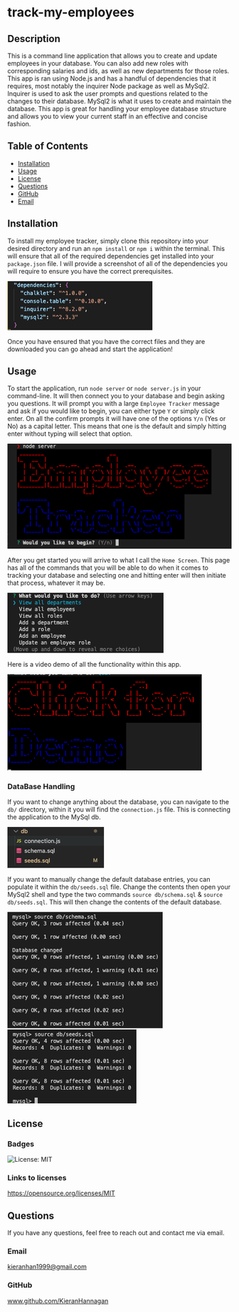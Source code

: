 # track-my-employees
          
  ## Description
  This is a command line application that allows you to create and update employees in your database. You can also add new roles with corresponding salaries and ids, as well as new departments for those roles. This app is ran using Node.js and has a handful of dependencies that it requires, most notably the inquirer Node package as well as MySql2. Inquirer is used to ask the user prompts and questions related to the changes to their database. MySql2 is what it uses to create and maintain the database. This app is great for handling your employee database structure and allows you to view your current staff in an effective and concise fashion.
  
  ## Table of Contents
  * [Installation](#installation)
  * [Usage](#usage)
  * [License](#license)
  * [Questions](#questions)
  * [GitHub](#github)
  * [Email](#email)
  
  ## Installation 
  To install my employee tracker, simply clone this repository into your desired directory and run an `npm install` or `npm i` within the terminal. This will ensure that all of the required dependencies get installed into your `package.json` file. I will provide a screenshot of all of the dependencies you will require to ensure you have the correct prerequisites. 

 ![p.json](./public//img/package_json.png)

 Once you have ensured that you have the correct files and they are downloaded you can go ahead and start the application!
  
  ## Usage 
  To start the application, run `node server` or `node server.js` in your command-line. It will then connect you to your database and begin asking you questions. It will prompt you with a large `Employee Tracker` message and ask if you would like to begin, you can either type `Y` or simply click enter. 
    On all the confirm prompts it will have one of the options `Y/n` (Yes or No) as a capital letter. This means that one is the default and simply hitting enter without typing will select that option.


 ![p.json](./public//img/employee_tracker.png)

  
  
After you get started you will arrive to what I call the `Home Screen`. This page has all of the commands that you will be able to do when it comes to tracking your database and selecting one and hitting enter will then initiate that process, whatever it may be.

 ![p.json](./public//img/home_screen.png)



Here is a video demo of all the functionality within this app.


 [![p.json](./public//img/demo.png)](https://drive.google.com/file/d/18L9qEpw8QdtyyTB2eEUCSDm9wVFJNR3D/view)


### DataBase Handling
If you want to change anything about the database, you can navigate to the `db/` directory, within it you will find the `connection.js` file. This is connecting the application to the MySql db. 

 ![p.json](./public//img/db.png)

If you want to manually change the default database entries, you can populate it within the `db/seeds.sql` file. Change the contents then open your MySql2 shell and type the two commands `source db/schema.sql` & `source db/seeds.sql`. This will then change the contents of the default database.

 ![p.json](./public//img/schema.png) 
 ![p.json](./public//img/seeds.png)


  ## License
  ### Badges
  ![License: MIT](https://img.shields.io/badge/License-MIT-yellow.svg)
  ### Links to licenses
  https://opensource.org/licenses/MIT


  ## Questions
  If you have any questions, feel free to reach out and contact me via email.
  ### Email
  kieranhan1999@gmail.com
  ### GitHub
  www.github.com/KieranHannagan
  

  